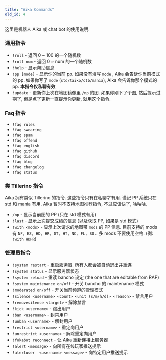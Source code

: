 ```yaml
---
title: "Aika Commands"
old_id: 4
---
```

这里是机器人 Aika 或 chat bot 的使用说明.  

### 通用指令
- `!roll` - 返回 0 ~ 100 的一个随机数  
- `!roll num` - 返回 0 ~ num 的一个随机数
- `!help` - 显示帮助信息
- `!pp [mode]` - 显示你的当前 pp. 如果没有填写 `mode` , Aika 会告诉你当前模式的 pp. 如果你写了 `mode` (`std/taiko/ctb/mania`), Aika 会告诉你那个模式的 pp. **本指令仅私聊有效**
- `!update` - 更新你上次在地图镜像里 `/np` 的图. 如果你刚下了个图, 然后提示过期了, 但是点了更新一直提示你更新, 就用这个指令. 

### Faq 指令
- `!faq rules`  
- `!faq swearing`  
- `!faq spam`  
- `!faq offend`  
- `!faq english`  
- `!faq github`  
- `!faq discord`  
- `!faq blog`  
- `!faq changelog`  
- `!faq status`  

### 类 Tillerino 指令
Aika 拥有类似 Tillerino 的指令. 这些指令只有在私聊才有用. 谨记 PP 系统只在 std 和 mania 有用. Aika 暂时不支持地图推荐指令, 不过应该快了, 咕咕咕.

- `/np` - 显示当前图的 PP (只在 std 模式有用)  
- `!last` - 显示上次提交成绩的信息 (以及获取 PP, 如果是 std 模式)
- `!with <mods>` - 显示上次请求的地图带 `mods` 的 PP 信息. 目前支持的 mods 有 `NF, EZ, HD, HR, DT, HT, NC, FL, SO.`. 多 mods 不要使用空格. (例: `!with HDHR`)

### 管理员指令
- `!system restart` - 重启服务器. 所有人都会被自动退出并重连
- `!system status` - 显示服务器状态 
- `!system reload` - 重读 bancho 设定 (the one that are editable from RAP)  
- `!system maintenance on/off` - 开关 bancho 的 maintenance 模式
- `!moderated on/off` - 开关当前频道的管理模式
- `!silence <username> <count> <unit (s/m/h/d)> <reason>` - 禁言用户
- `!removesilence <target>` - 解除禁言 
- `!kick <username>` - 踢出用户
- `!ban <username>` - 封禁用户
- `!unban <username>` - 解封用户
- `!restrict <username>` - 重定向用户
- `!unrestrict <username>` - 解除重定向用户
- `!fokabot reconnect` - 让 Aika 重新连接上服务器
- `!alert <message>` - 向所有在线玩家推送提示
- `!alertuser  <username> <message>` - 向特定用户推送提示
